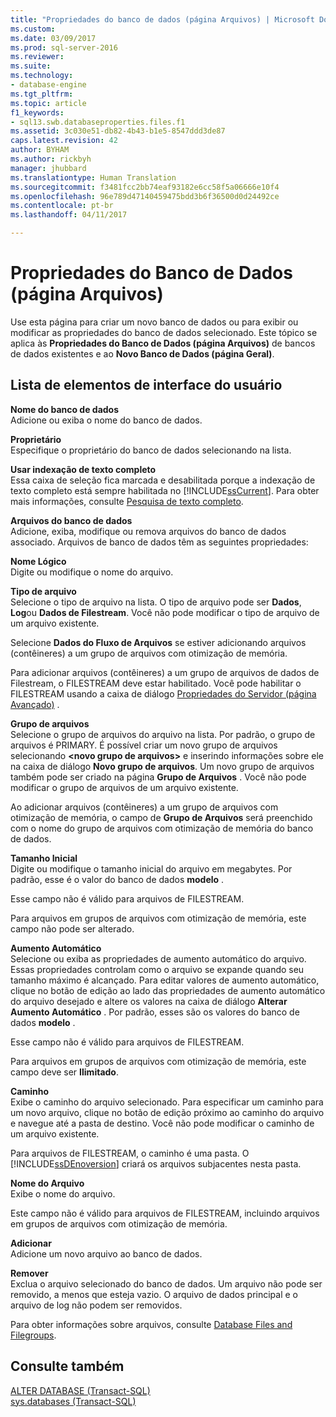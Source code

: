 ```yaml
---
title: "Propriedades do banco de dados (página Arquivos) | Microsoft Docs"
ms.custom: 
ms.date: 03/09/2017
ms.prod: sql-server-2016
ms.reviewer: 
ms.suite: 
ms.technology:
- database-engine
ms.tgt_pltfrm: 
ms.topic: article
f1_keywords:
- sql13.swb.databaseproperties.files.f1
ms.assetid: 3c030e51-db82-4b43-b1e5-8547ddd3de87
caps.latest.revision: 42
author: BYHAM
ms.author: rickbyh
manager: jhubbard
ms.translationtype: Human Translation
ms.sourcegitcommit: f3481fcc2bb74eaf93182e6cc58f5a06666e10f4
ms.openlocfilehash: 96e789d47140459475bdd3b6f36500d0d24492ce
ms.contentlocale: pt-br
ms.lasthandoff: 04/11/2017

---
```

# <a name="database-properties-files-page"></a>Propriedades do Banco de Dados (página Arquivos)
  Use esta página para criar um novo banco de dados ou para exibir ou modificar as propriedades do banco de dados selecionado. Este tópico se aplica às **Propriedades do Banco de Dados (página Arquivos)** de bancos de dados existentes e ao **Novo Banco de Dados (página Geral)**.  
  
## <a name="uielement-list"></a>Lista de elementos de interface do usuário  
 **Nome do banco de dados**  
 Adicione ou exiba o nome do banco de dados.  
  
 **Proprietário**  
 Especifique o proprietário do banco de dados selecionando na lista.  
  
 **Usar indexação de texto completo**  
 Essa caixa de seleção fica marcada e desabilitada porque a indexação de texto completo está sempre habilitada no [!INCLUDE[ssCurrent](../../includes/sscurrent-md.md)]. Para obter mais informações, consulte [Pesquisa de texto completo](../../relational-databases/search/full-text-search.md).  
  
 **Arquivos do banco de dados**  
 Adicione, exiba, modifique ou remova arquivos do banco de dados associado. Arquivos de banco de dados têm as seguintes propriedades:  
  
 **Nome Lógico**  
 Digite ou modifique o nome do arquivo.  
  
 **Tipo de arquivo**  
 Selecione o tipo de arquivo na lista. O tipo de arquivo pode ser **Dados**, **Log**ou **Dados de Filestream**. Você não pode modificar o tipo de arquivo de um arquivo existente.  
  
 Selecione **Dados do Fluxo de Arquivos** se estiver adicionando arquivos (contêineres) a um grupo de arquivos com otimização de memória.  
  
 Para adicionar arquivos (contêineres) a um grupo de arquivos de dados de Filestream, o FILESTREAM deve estar habilitado. Você pode habilitar o FILESTREAM usando a caixa de diálogo [Propriedades do Servidor (página Avançado)](../../database-engine/configure-windows/server-properties-advanced-page.md) .  
  
 **Grupo de arquivos**  
 Selecione o grupo de arquivos do arquivo na lista. Por padrão, o grupo de arquivos é PRIMARY. É possível criar um novo grupo de arquivos selecionando **\<novo grupo de arquivos>** e inserindo informações sobre ele na caixa de diálogo **Novo grupo de arquivos**. Um novo grupo de arquivos também pode ser criado na página **Grupo de Arquivos** . Você não pode modificar o grupo de arquivos de um arquivo existente.  
  
 Ao adicionar arquivos (contêineres) a um grupo de arquivos com otimização de memória, o campo de **Grupo de Arquivos** será preenchido com o nome do grupo de arquivos com otimização de memória do banco de dados.  
  
 **Tamanho Inicial**  
 Digite ou modifique o tamanho inicial do arquivo em megabytes. Por padrão, esse é o valor do banco de dados **modelo** .  
  
 Esse campo não é válido para arquivos de FILESTREAM.  
  
 Para arquivos em grupos de arquivos com otimização de memória, este campo não pode ser alterado.  
  
 **Aumento Automático**  
 Selecione ou exiba as propriedades de aumento automático do arquivo. Essas propriedades controlam como o arquivo se expande quando seu tamanho máximo é alcançado. Para editar valores de aumento automático, clique no botão de edição ao lado das propriedades de aumento automático do arquivo desejado e altere os valores na caixa de diálogo **Alterar Aumento Automático** . Por padrão, esses são os valores do banco de dados **modelo** .  
  
 Esse campo não é válido para arquivos de FILESTREAM.  
  
 Para arquivos em grupos de arquivos com otimização de memória, este campo deve ser **Ilimitado**.  
  
 **Caminho**  
 Exibe o caminho do arquivo selecionado. Para especificar um caminho para um novo arquivo, clique no botão de edição próximo ao caminho do arquivo e navegue até a pasta de destino. Você não pode modificar o caminho de um arquivo existente.  
  
 Para arquivos de FILESTREAM, o caminho é uma pasta. O [!INCLUDE[ssDEnoversion](../../includes/ssdenoversion-md.md)] criará os arquivos subjacentes nesta pasta.  
  
 **Nome do Arquivo**  
 Exibe o nome do arquivo.  
  
 Este campo não é válido para arquivos de FILESTREAM, incluindo arquivos em grupos de arquivos com otimização de memória.  
  
 **Adicionar**  
 Adicione um novo arquivo ao banco de dados.  
  
 **Remover**  
 Exclua o arquivo selecionado do banco de dados. Um arquivo não pode ser removido, a menos que esteja vazio. O arquivo de dados principal e o arquivo de log não podem ser removidos.  
  
 Para obter informações sobre arquivos, consulte [Database Files and Filegroups](../../relational-databases/databases/database-files-and-filegroups.md).  
  
## <a name="see-also"></a>Consulte também  
 [ALTER DATABASE &#40;Transact-SQL&#41;](../../t-sql/statements/alter-database-transact-sql.md)   
 [sys.databases &#40;Transact-SQL&#41;](../../relational-databases/system-catalog-views/sys-databases-transact-sql.md)  
  
  

